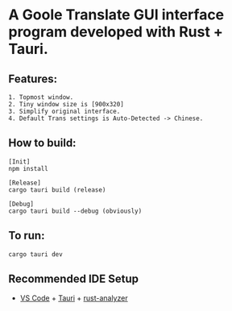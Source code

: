 # A Goole Translate GUI interface program developed with Rust + Tauri.

## Features:
    1. Topmost window.
    2. Tiny window size is [900x320]
    3. Simplify original interface.
    4. Default Trans settings is Auto-Detected -> Chinese.

## How to build:
    [Init]
    npm install
    
    [Release]
    cargo tauri build (release)
    
    [Debug]
    cargo tauri build --debug (obviously)

## To run:
    cargo tauri dev


## Recommended IDE Setup

- [VS Code](https://code.visualstudio.com/) + [Tauri](https://marketplace.visualstudio.com/items?itemName=tauri-apps.tauri-vscode) + [rust-analyzer](https://marketplace.visualstudio.com/items?itemName=rust-lang.rust-analyzer)
